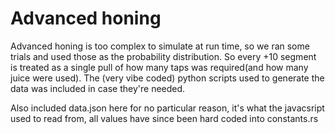 # Advanced honing

Advanced honing is too complex to simulate at run time, so we ran some trials and used those as the probability distribution. So every +10 segment is treated as a single pull of how many taps was required(and how many juice were used). The (very vibe coded) python scripts used to generate the data was included in case they're needed.

Also included data.json here for no particular reason, it's what the javacsript used to read from, all values have since been hard coded into constants.rs
